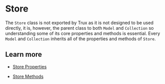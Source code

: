 # Store

The `Store` class is not exported by Trux as it is not designed to be used directly, it is, however, the parent class to both `Model` and `Collection` so understanding some of its core properties and methods is essential. Every `Model` and `Collection` inherits all of the properties and methods of `Store`.

## Learn more

* [Store Properties](/api/store/properties.md)

* [Store Methods](/api/store/methods.md)



